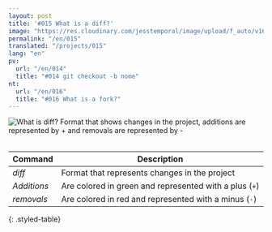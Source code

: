 ```yaml
---
layout: post
title: '#015 What is a diff?'
image: "https://res.cloudinary.com/jesstemporal/image/upload/f_auto/v1642878596/gitfichas/en/015/thumbnail_fvapdm.jpg"
permalink: "/en/015"
translated: "/projects/015"
lang: "en"
pv:
  url: "/en/014"
  title: "#014 git checkout -b nome"
nt:
  url: "/en/016"
  title: "#016 What is a fork?"
---
```


<img alt="What is diff? Format that shows changes in the project, additions are represented by + and removals are represented by -" src="https://res.cloudinary.com/jesstemporal/image/upload/v1642878596/gitfichas/en/015/full_eipt8q.jpg"><br><br>

| Command | Description |
|---------|-------------|
| _diff_ | Format that represents changes in the project |
| _Additions_ | Are colored in green and represented with a plus (`+`) |
| _removals_ |  Are colored in red and represented with a minus (`-`) |
{: .styled-table}

